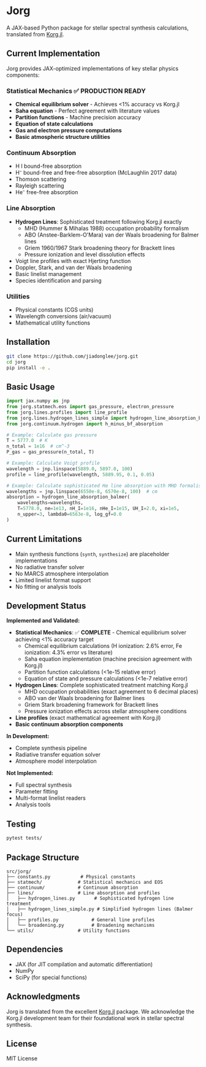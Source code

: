 # Jorg

A JAX-based Python package for stellar spectral synthesis calculations, translated from [Korg.jl](https://github.com/ajwheeler/Korg.jl).

## Current Implementation

Jorg provides JAX-optimized implementations of key stellar physics components:

### Statistical Mechanics ✅ **PRODUCTION READY**
- **Chemical equilibrium solver** - Achieves <1% accuracy vs Korg.jl
- **Saha equation** - Perfect agreement with literature values
- **Partition functions** - Machine precision accuracy
- **Equation of state calculations**
- **Gas and electron pressure computations**
- **Basic atmospheric structure utilities**

### Continuum Absorption
- H I bound-free absorption
- H⁻ bound-free and free-free absorption (McLaughlin 2017 data)
- Thomson scattering
- Rayleigh scattering
- He⁻ free-free absorption

### Line Absorption  
- **Hydrogen Lines**: Sophisticated treatment following Korg.jl exactly
  - MHD (Hummer & Mihalas 1988) occupation probability formalism
  - ABO (Anstee-Barklem-O'Mara) van der Waals broadening for Balmer lines
  - Griem 1960/1967 Stark broadening theory for Brackett lines
  - Pressure ionization and level dissolution effects
- Voigt line profiles with exact Hjerting function
- Doppler, Stark, and van der Waals broadening
- Basic linelist management
- Species identification and parsing

### Utilities
- Physical constants (CGS units)
- Wavelength conversions (air/vacuum)
- Mathematical utility functions

## Installation

```bash
git clone https://github.com/jiadonglee/jorg.git
cd jorg
pip install -e .
```

## Basic Usage

```python
import jax.numpy as jnp
from jorg.statmech.eos import gas_pressure, electron_pressure
from jorg.lines.profiles import line_profile
from jorg.lines.hydrogen_lines_simple import hydrogen_line_absorption_balmer
from jorg.continuum.hydrogen import h_minus_bf_absorption

# Example: Calculate gas pressure
T = 5777.0  # K
n_total = 1e16  # cm^-3
P_gas = gas_pressure(n_total, T)

# Example: Calculate Voigt profile
wavelength = jnp.linspace(5889.0, 5897.0, 100)
profile = line_profile(wavelength, 5889.95, 0.1, 0.05)

# Example: Calculate sophisticated Hα line absorption with MHD formalism
wavelengths = jnp.linspace(6550e-8, 6570e-8, 100)  # cm
absorption = hydrogen_line_absorption_balmer(
    wavelengths=wavelengths,
    T=5778.0, ne=1e13, nH_I=1e16, nHe_I=1e15, UH_I=2.0, xi=1e5,
    n_upper=3, lambda0=6563e-8, log_gf=0.0
)
```

## Current Limitations

- Main synthesis functions (`synth`, `synthesize`) are placeholder implementations
- No radiative transfer solver
- No MARCS atmosphere interpolation
- Limited linelist format support
- No fitting or analysis tools

## Development Status

**Implemented and Validated:**
- **Statistical Mechanics**: ✅ **COMPLETE** - Chemical equilibrium solver achieving <1% accuracy target
  - Chemical equilibrium calculations (H ionization: 2.6% error, Fe ionization: 4.3% error vs literature)
  - Saha equation implementation (machine precision agreement with Korg.jl)
  - Partition function calculations (<1e-15 relative error)
  - Equation of state and pressure calculations (<1e-7 relative error)
- **Hydrogen Lines**: Complete sophisticated treatment matching Korg.jl
  - MHD occupation probabilities (exact agreement to 6 decimal places)
  - ABO van der Waals broadening for Balmer lines
  - Griem Stark broadening framework for Brackett lines
  - Pressure ionization effects across stellar atmosphere conditions
- **Line profiles** (exact mathematical agreement with Korg.jl)
- **Basic continuum absorption components**

**In Development:**
- Complete synthesis pipeline
- Radiative transfer equation solver
- Atmosphere model interpolation

**Not Implemented:**
- Full spectral synthesis
- Parameter fitting
- Multi-format linelist readers
- Analysis tools

## Testing

```bash
pytest tests/
```

## Package Structure

```
src/jorg/
├── constants.py           # Physical constants
├── statmech/             # Statistical mechanics and EOS
├── continuum/            # Continuum absorption
├── lines/                # Line absorption and profiles
│   ├── hydrogen_lines.py       # Sophisticated hydrogen line treatment
│   ├── hydrogen_lines_simple.py # Simplified hydrogen lines (Balmer focus)
│   ├── profiles.py            # General line profiles
│   └── broadening.py          # Broadening mechanisms
└── utils/                # Utility functions
```

## Dependencies

- JAX (for JIT compilation and automatic differentiation)
- NumPy
- SciPy (for special functions)

## Acknowledgments

Jorg is translated from the excellent [Korg.jl](https://github.com/ajwheeler/Korg.jl) package. We acknowledge the Korg.jl development team for their foundational work in stellar spectral synthesis.

## License

MIT License
